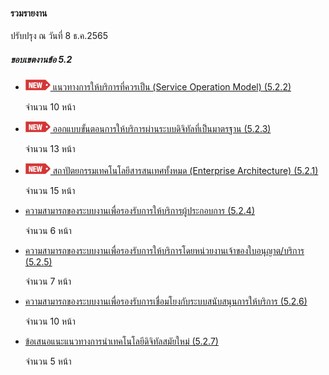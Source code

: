 #### รวมรายงาน

ปรับปรุง ณ วันที่ 8 ธ.ค.2565


##### ขอบเขตงานข้อ 5.2
- [![new!](/doc/res/new2.png) แนวทางการให้บริการที่ควรเป็น (Service Operation Model) (5.2.2)
    ](/doc/doc3-20221208/dga-doc1-chp1-20221208.pdf)

	จำนวน 10 หน้า

- [![new!](/doc/res/new2.png) ออกแบบขั้นตอนการให้บริการผ่านระบบดิจิทัลที่เป็นมาตรฐาน (5.2.3)
   ](/doc/doc3-20221208/dga-doc1-chp2-20221208.pdf)


	จำนวน 13 หน้า

- [![new!](/doc/res/new2.png) สถาปัตยกรรมเทคโนโลยีสารสนเทศทั้งหมด (Enterprise Architecture) (5.2.1)
    ](/doc/doc3-20221208/dga-doc1-chp3-20221208.pdf)

	จำนวน 15 หน้า

- [ความสามารถของระบบงานเพื่อรองรับการให้บริการผู้ประกอบการ (5.2.4)
    ](/doc/doc3-20221208/dga-doc1-chp4-20221208.pdf)

	จำนวน 6 หน้า

- [ความสามารถของระบบงานเพื่อรองรับการให้บริการโดยหน่วยงานเจ้าของใบอนุญาต/บริการ (5.2.5)
    ](/doc/doc3-20221208/dga-doc1-chp5-20221208.pdf)

	จำนวน 7 หน้า

- [ความสามารถของระบบงานเพื่อรองรับการเชื่อมโยงกับระบบสนับสนุนการให้บริการ (5.2.6)
    ](/doc/doc3-20221208/dga-doc1-chp6-20221208.pdf)

	จำนวน 10 หน้า

- [ข้อเสนอแนะแนวทางการนําเทคโนโลยีดิจิทัลสมัยใหม่ (5.2.7)
    ](/doc/doc3-20221208/dga-doc1-chp7-20221208.pdf)

	จำนวน 5 หน้า

